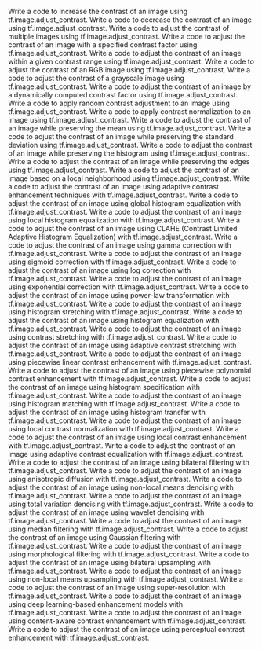Write a code to increase the contrast of an image using tf.image.adjust_contrast.
Write a code to decrease the contrast of an image using tf.image.adjust_contrast.
Write a code to adjust the contrast of multiple images using tf.image.adjust_contrast.
Write a code to adjust the contrast of an image with a specified contrast factor using tf.image.adjust_contrast.
Write a code to adjust the contrast of an image within a given contrast range using tf.image.adjust_contrast.
Write a code to adjust the contrast of an RGB image using tf.image.adjust_contrast.
Write a code to adjust the contrast of a grayscale image using tf.image.adjust_contrast.
Write a code to adjust the contrast of an image by a dynamically computed contrast factor using tf.image.adjust_contrast.
Write a code to apply random contrast adjustment to an image using tf.image.adjust_contrast.
Write a code to apply contrast normalization to an image using tf.image.adjust_contrast.
Write a code to adjust the contrast of an image while preserving the mean using tf.image.adjust_contrast.
Write a code to adjust the contrast of an image while preserving the standard deviation using tf.image.adjust_contrast.
Write a code to adjust the contrast of an image while preserving the histogram using tf.image.adjust_contrast.
Write a code to adjust the contrast of an image while preserving the edges using tf.image.adjust_contrast.
Write a code to adjust the contrast of an image based on a local neighborhood using tf.image.adjust_contrast.
Write a code to adjust the contrast of an image using adaptive contrast enhancement techniques with tf.image.adjust_contrast.
Write a code to adjust the contrast of an image using global histogram equalization with tf.image.adjust_contrast.
Write a code to adjust the contrast of an image using local histogram equalization with tf.image.adjust_contrast.
Write a code to adjust the contrast of an image using CLAHE (Contrast Limited Adaptive Histogram Equalization) with tf.image.adjust_contrast.
Write a code to adjust the contrast of an image using gamma correction with tf.image.adjust_contrast.
Write a code to adjust the contrast of an image using sigmoid correction with tf.image.adjust_contrast.
Write a code to adjust the contrast of an image using log correction with tf.image.adjust_contrast.
Write a code to adjust the contrast of an image using exponential correction with tf.image.adjust_contrast.
Write a code to adjust the contrast of an image using power-law transformation with tf.image.adjust_contrast.
Write a code to adjust the contrast of an image using histogram stretching with tf.image.adjust_contrast.
Write a code to adjust the contrast of an image using histogram equalization with tf.image.adjust_contrast.
Write a code to adjust the contrast of an image using contrast stretching with tf.image.adjust_contrast.
Write a code to adjust the contrast of an image using adaptive contrast stretching with tf.image.adjust_contrast.
Write a code to adjust the contrast of an image using piecewise linear contrast enhancement with tf.image.adjust_contrast.
Write a code to adjust the contrast of an image using piecewise polynomial contrast enhancement with tf.image.adjust_contrast.
Write a code to adjust the contrast of an image using histogram specification with tf.image.adjust_contrast.
Write a code to adjust the contrast of an image using histogram matching with tf.image.adjust_contrast.
Write a code to adjust the contrast of an image using histogram transfer with tf.image.adjust_contrast.
Write a code to adjust the contrast of an image using local contrast normalization with tf.image.adjust_contrast.
Write a code to adjust the contrast of an image using local contrast enhancement with tf.image.adjust_contrast.
Write a code to adjust the contrast of an image using adaptive contrast equalization with tf.image.adjust_contrast.
Write a code to adjust the contrast of an image using bilateral filtering with tf.image.adjust_contrast.
Write a code to adjust the contrast of an image using anisotropic diffusion with tf.image.adjust_contrast.
Write a code to adjust the contrast of an image using non-local means denoising with tf.image.adjust_contrast.
Write a code to adjust the contrast of an image using total variation denoising with tf.image.adjust_contrast.
Write a code to adjust the contrast of an image using wavelet denoising with tf.image.adjust_contrast.
Write a code to adjust the contrast of an image using median filtering with tf.image.adjust_contrast.
Write a code to adjust the contrast of an image using Gaussian filtering with tf.image.adjust_contrast.
Write a code to adjust the contrast of an image using morphological filtering with tf.image.adjust_contrast.
Write a code to adjust the contrast of an image using bilateral upsampling with tf.image.adjust_contrast.
Write a code to adjust the contrast of an image using non-local means upsampling with tf.image.adjust_contrast.
Write a code to adjust the contrast of an image using super-resolution with tf.image.adjust_contrast.
Write a code to adjust the contrast of an image using deep learning-based enhancement models with tf.image.adjust_contrast.
Write a code to adjust the contrast of an image using content-aware contrast enhancement with tf.image.adjust_contrast.
Write a code to adjust the contrast of an image using perceptual contrast enhancement with tf.image.adjust_contrast.